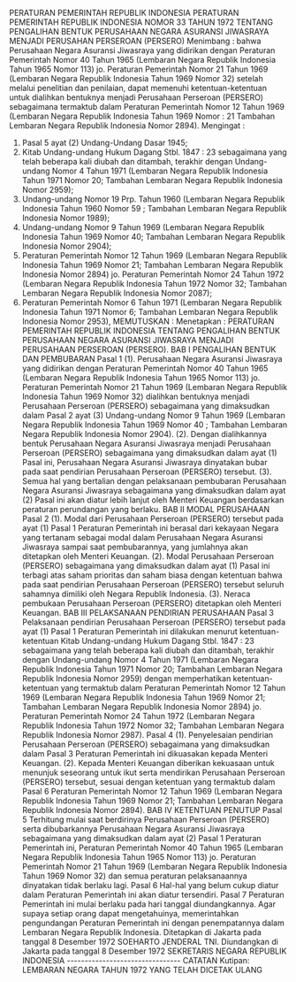  PERATURAN PEMERINTAH REPUBLIK INDONESIA PERATURAN PEMERINTAH REPUBLIK INDONESIA NOMOR 33 TAHUN 1972 TENTANG PENGALIHAN BENTUK PERUSAHAAN NEGARA ASURANSI JIWASRAYA MENJADI PERUSAHAN PERSEROAN (PERSERO)
Menimbang :
 bahwa Perusahaan Negara Asuransi Jiwasraya yang didirikan dengan Peraturan Pemerintah Nomor 40 Tahun 1965 (Lembaran Negara Republik Indonesia Tahun 1965 Nomor 113) jo. Peraturan Pemerintah Nomor 21 Tahun 1969 (Lembaran Negara Republik Indonesia Tahun 1969 Nomor 32) setelah melalui penelitian dan penilaian, dapat memenuhi ketentuan-ketentuan untuk dialihkan bentuknya menjadi Perusahaan Perseroan (PERSERO) sebagaimana termaktub dalam Peraturan Pemerintah Nomor 12 Tahun 1969 (Lembaran Negara Republik Indonesia Tahun 1969 Nomor : 21 Tambahan Lembaran Negara Republik Indonesia Nomor 2894).
Mengingat :

1. Pasal 5 ayat (2) Undang-Undang Dasar 1945;
2. Kitab Undang-undang Hukum Dagang Stbl. 1847 : 23 sebagaimana yang telah beberapa kali diubah dan ditambah, terakhir dengan Undang-undang Nomor 4 Tahun 1971 (Lembaran Negara Republik Indonesia Tahun 1971 Nomor 20; Tambahan Lembaran Negara Republik Indonesia Nomor 2959);
3. Undang-undang Nomor 19 Prp. Tahun 1960 (Lembaran Negara Republik Indonesia Tahun 1960 Nomor 59 ; Tambahan Lembaran Negara Republik Indonesia Nomor 1989);
4. Undang-undang Nomor 9 Tahun 1969 (Lembaran Negara Republik Indonesia Tahun 1969 Nomor 40; Tambahan Lembaran Negara Republik Indonesia Nomor 2904);
5. Peraturan Pemerintah Nomor 12 Tahun 1969 (Lembaran Negara Republik Indonesia Tahun 1969 Nomor 21; Tambahan Lembaran Negara Republik Indonesia Nomor 2894) jo. Peraturan Pemerintah Nomor 24 Tahun 1972 (Lembaran Negara Republik Indonesia Tahun 1972 Nomor 32; Tambahan Lembaran Negara Republik Indonesia Nomor 2087);
6. Peraturan Pemerintah Nomor 6 Tahun 1971 (Lembaran Negara Republik Indonesia Tahun 1971 Nomor 6; Tambahan Lembaran Negara Republik Indonesia Nomor 2953),
MEMUTUSKAN :
 Menetapkan : PERATURAN PEMERINTAH REPUBLIK INDONESIA TENTANG PENGALIHAN BENTUK PERUSAHAAN NEGARA ASURANSI JIWASRAYA MENJADI PERUSAHAAN PERSEROAN (PERSERO).
BAB I PENGALIHAN BENTUK DAN PEMBUBARAN
Pasal 1
(1). Perusahaan Negara Asuransi Jiwasraya yang didirikan dengan Peraturan Pemerintah Nomor 40 Tahun 1965 (Lembaran Negara Republik Indonesia Tahun 1965 Nomor 113) jo. Peraturan Pemerintah Nomor 21 Tahun 1969 (Lembaran Negara Republik Indonesia Tahun 1969 Nomor 32) dialihkan bentuknya menjadi Perusahaan Perseroan (PERSERO) sebagaimana yang dimaksudkan dalam Pasal 2 ayat (3) Undang-undang Nomor 9 Tahun 1969 (Lembaran Negara Republik Indonesia Tahun 1969 Nomor 40 ; Tambahan Lembaran Negara Republik Indonesia Nomor 2904).
(2). Dengan dialihkannya bentuk Perusahaan Negara Asuransi Jiwasraya menjadi Perusahaan Perseroan (PERSERO) sebagaimana yang dimaksudkan dalam ayat (1) Pasal ini, Perusahaan Negara Asuransi Jiwasraya dinyatakan bubar pada saat pendirian Perusahaan Perseroan (PERSERO) tersebut.
(3). Semua hal yang bertalian dengan pelaksanaan pembubaran Perusahaan Negara Asuransi Jiwasraya sebagaimana yang dimaksudkan dalam ayat (2) Pasal ini akan diatur lebih lanjut oleh Menteri Keuangan berdasarkan peraturan perundangan yang berlaku.
BAB II MODAL PERUSAHAAN
Pasal 2
(1). Modal dari Perusahaan Perseroan (PERSERO) tersebut pada ayat (1) Pasal 1 Peraturan Pemerintah ini berasal dari kekayaan Negara yang tertanam sebagai modal dalam Perusahaan Negara Asuransi Jiwasraya sampai saat pembubarannya, yang jumlahnya akan ditetapkan oleh Menteri Keuangan.
(2). Modal Perusahaan Perseroan (PERSERO) sebagaimana yang dimaksudkan dalam ayat (1) Pasal ini terbagi atas saham prioritas dan saham biasa dengan ketentuan bahwa pada saat pendirian Perusahaan Perseroan (PERSERO) tersebut seluruh sahamnya dimiliki oleh Negara Republik Indonesia.
(3). Neraca pembukaan Perusahaan Perseroan (PERSERO) ditetapkan oleh Menteri Keuangan.
BAB III PELAKSANAAN PENDIRIAN PERUSAHAAN
Pasal 3
Pelaksanaan pendirian Perusahaan Perseroan (PERSERO) tersebut pada ayat (1) Pasal 1 Peraturan Pemerintah ini dilakukan menurut ketentuan-ketentuan Kitab Undang-undang Hukum Dagang Stbl. 1847 : 23 sebagaimana yang telah beberapa kali diubah dan ditambah, terakhir dengan Undang-undang Nomor 4 Tahun 1971 (Lembaran Negara Republik Indonesia Tahun 1971 Nomor 20; Tambahan Lembaran Negara Republik Indonesia Nomor 2959) dengan memperhatikan ketentuan-ketentuan yang termaktub dalam Peraturan Pemerintah Nomor 12 Tahun 1969 (Lembaran Negara Republik Indonesia Tahun 1969 Nomor 21; Tambahan Lembaran Negara Republik Indonesia Nomor 2894) jo. Peraturan Pemerintah Nomor 24 Tahun 1972 (Lembaran Negara Republik Indonesia Tahun 1972 Nomor 32; Tambahan Lembaran Negara Republik Indonesia Nomor 2987).
Pasal 4
(1). Penyelesaian pendirian Perusahaan Perseroan (PERSERO) sebagaimana yang dimaksudkan dalam Pasal 3 Peraturan Pemerintah ini dikuasakan kepada Menteri Keuangan.
(2). Kepada Menteri Keuangan diberikan kekuasaan untuk menunjuk seseorang untuk ikut serta mendirikan Perusahaan Perseroan (PERSERO) tersebut, sesuai dengan ketentuan yang termaktub dalam Pasal 6 Peraturan Pemerintah Nomor 12 Tahun 1969 (Lembaran Negara Republik Indonesia Tahun 1969 Nomor 21; Tambahan Lembaran Negara Republik Indonesia Nomor 2894).
BAB IV KETENTUAN PENUTUP
Pasal 5
Terhitung mulai saat berdirinya Perusahaan Perseroan (PERSERO) serta dibubarkannya Perusahaan Negara Asuransi Jiwasraya sebagaimana yang dimaksudkan dalam ayat (2) Pasal 1 Peraturan Pemerintah ini, Peraturan Pemerintah Nomor 40 Tahun 1965 (Lembaran Negara Republik Indonesia Tahun 1965 Nomor 113) jo. Peraturan Pemerintah Nomor 21 Tahun 1969 (Lembaran Negara Republik Indonesia Tahun 1969 Nomor 32) dan semua peraturan pelaksanaannya dinyatakan tidak berlaku lagi.
Pasal 6
Hal-hal yang belum cukup diatur dalam Peraturan Pemerintah ini akan diatur tersendiri.
Pasal 7
Peraturan Pemerintah ini mulai berlaku pada hari tanggal diundangkannya. Agar supaya setiap orang dapat mengetahuinya, memerintahkan pengundangan Peraturan Pemerintah ini dengan penempatannya dalam Lembaran Negara Republik Indonesia. Ditetapkan di Jakarta pada tanggal 8 Desember 1972 SOEHARTO JENDERAL TNI. Diundangkan di Jakarta pada tanggal 8 Desember 1972 SEKRETARIS NEGARA REPUBLIK INDONESIA -------------------------------- CATATAN Kutipan: LEMBARAN NEGARA TAHUN 1972 YANG TELAH DICETAK ULANG